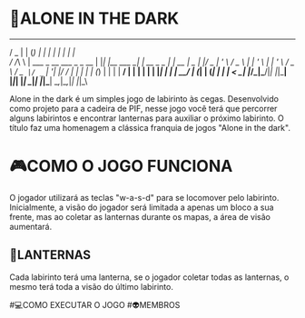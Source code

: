 # 👻ALONE IN THE DARK
  ___  _                    _         _   _                _            _    
 / _ \| |                  (_)       | | | |              | |          | |   
/ /_\ \ | ___  _ __   ___   _ _ __   | |_| |__   ___    __| | __ _ _ __| | __
|  _  | |/ _ \| '_ \ / _ \ | | '_ \  | __| '_ \ / _ \  / _` |/ _` | '__| |/ /
| | | | | (_) | | | |  __/ | | | | | | |_| | | |  __/ | (_| | (_| | |  |   < 
\_| |_/_|\___/|_| |_|\___| |_|_| |_|  \__|_| |_|\___|  \__,_|\__,_|_|  |_|\_\

Alone in the dark é um simples jogo de labirinto às cegas. Desenvolvido como projeto para a cadeira de PIF, nesse jogo você terá que percorrer alguns labirintos e encontrar lanternas para auxiliar o próximo labirinto. O título faz uma homenagem a clássica franquia de jogos "Alone in the dark".

# 🎮COMO O JOGO FUNCIONA
O jogador utilizará as teclas "w-a-s-d" para se locomover pelo labirinto. Inicialmente, a visão do jogador será limitada a apenas um bloco a sua frente, mas ao coletar as lanternas durante os mapas, a área de visão aumentará.
## 🔦LANTERNAS
Cada labirinto terá uma lanterna, se o jogador coletar todas as lanternas, o mesmo terá toda a visão do último labirinto.

#💻COMO EXECUTAR O JOGO
#👽MEMBROS
